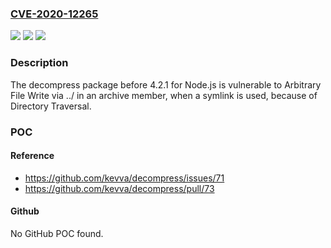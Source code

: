 ### [CVE-2020-12265](https://cve.mitre.org/cgi-bin/cvename.cgi?name=CVE-2020-12265)
![](https://img.shields.io/static/v1?label=Product&message=n%2Fa&color=blue)
![](https://img.shields.io/static/v1?label=Version&message=n%2Fa&color=blue)
![](https://img.shields.io/static/v1?label=Vulnerability&message=n%2Fa&color=brighgreen)

### Description

The decompress package before 4.2.1 for Node.js is vulnerable to Arbitrary File Write via ../ in an archive member, when a symlink is used, because of Directory Traversal.

### POC

#### Reference
- https://github.com/kevva/decompress/issues/71
- https://github.com/kevva/decompress/pull/73

#### Github
No GitHub POC found.


